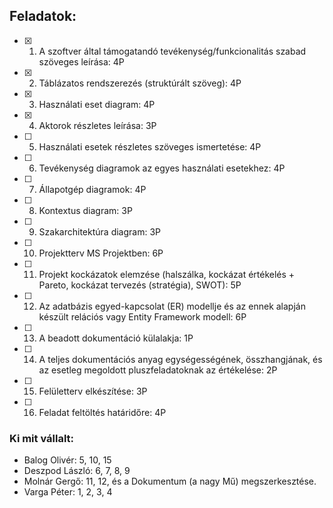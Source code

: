 ## Feladatok:

- [X] 1. A szoftver által támogatandó tevékenység/funkcionalitás szabad szöveges leírása: 4P
- [X] 2. Táblázatos rendszerezés (struktúrált szöveg): 4P
- [X] 3. Használati eset diagram: 4P
- [X] 4. Aktorok részletes leírása: 3P
- [ ] 5. Használati esetek részletes szöveges ismertetése: 4P
- [ ] 6. Tevékenység diagramok az egyes használati esetekhez: 4P
- [ ] 7. Állapotgép diagramok: 4P
- [ ] 8. Kontextus diagram: 3P
- [ ] 9. Szakarchitektúra diagram: 3P
- [ ] 10. Projektterv MS Projektben: 6P
- [ ] 11. Projekt kockázatok elemzése (halszálka, kockázat értékelés + Pareto, kockázat tervezés (stratégia), SWOT): 5P
- [ ] 12. Az adatbázis egyed-kapcsolat (ER) modellje és az ennek alapján készült relációs vagy Entity Framework modell: 6P
- [ ] 13. A beadott dokumentáció külalakja: 1P
- [ ] 14. A teljes dokumentációs anyag egységességének, összhangjának, és az esetleg megoldott pluszfeladatoknak az értékelése: 2P
- [ ] 15. Felületterv elkészítése: 3P
- [ ] 16. Feladat feltöltés határidőre: 4P


### Ki mit vállalt:

- Balog Olivér: 5, 10, 15
- Deszpod László: 6, 7, 8, 9
- Molnár Gergő: 11, 12, és a Dokumentum (a nagy Mű) megszerkesztése.
- Varga Péter: 1, 2, 3, 4
